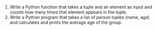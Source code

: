 1. Write a Python function that takes a tuple and an element as input and counts how many times that element appears in the tuple.
2. Write a Python program that takes a list of person tuples (name, age) and calculates and prints the average age of the group.
